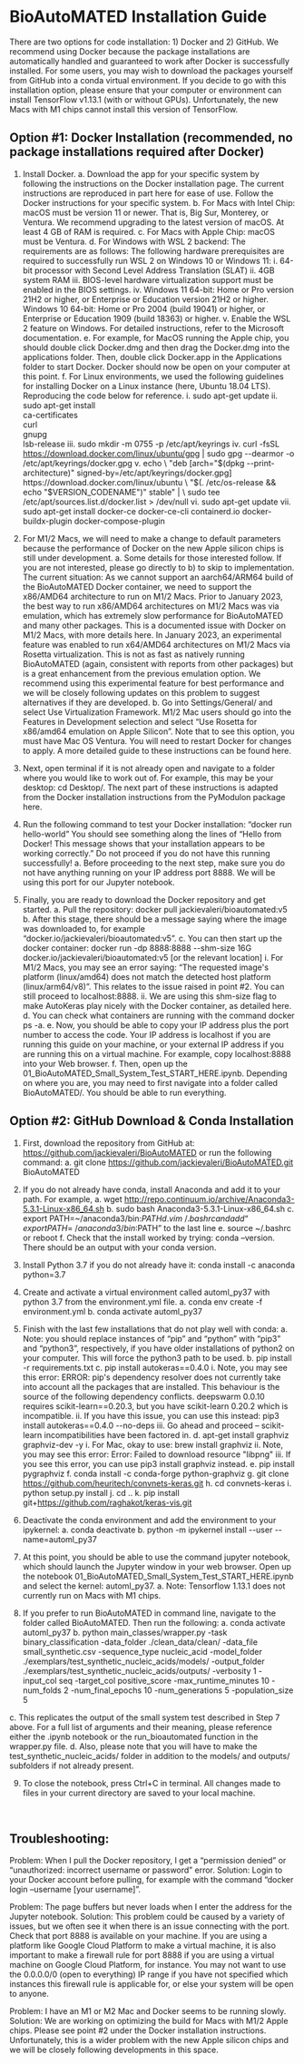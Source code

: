 # BioAutoMATED Installation Guide

There are two options for code installation: 1) Docker and 2) GitHub. We recommend using Docker because the package installations are automatically handled and guaranteed to work after Docker is successfully installed. For some users, you may wish to download the packages yourself from GitHub into a conda virtual environment. If you decide to go with this installation option, please ensure that your computer or environment can install TensorFlow v1.13.1 (with or without GPUs). Unfortunately, the new Macs with M1 chips cannot install this version of TensorFlow.

## Option #1: Docker Installation (recommended, no package installations required after Docker)

1.	Install Docker.
a.	Download the app for your specific system by following the instructions on the Docker installation page. The current instructions are reproduced in part here for ease of use. Follow the Docker instructions for your specific system. 
b.	For Macs with Intel Chip: macOS must be version 11 or newer. That is, Big Sur, Monterey, or Ventura. We recommend upgrading to the latest version of macOS. At least 4 GB of RAM is required.
c.	For Macs with Apple Chip: macOS must be Ventura.
d.	For Windows with WSL 2 backend: The requirements are as follows: The following hardware prerequisites are required to successfully run WSL 2 on Windows 10 or Windows 11:
i.	64-bit processor with Second Level Address Translation (SLAT)
ii.	4GB system RAM
iii.	BIOS-level hardware virtualization support must be enabled in the BIOS settings. 
iv.	Windows 11 64-bit: Home or Pro version 21H2 or higher, or Enterprise or Education version 21H2 or higher. Windows 10 64-bit: Home or Pro 2004 (build 19041) or higher, or Enterprise or Education 1909 (build 18363) or higher.
v.	Enable the WSL 2 feature on Windows. For detailed instructions, refer to the Microsoft documentation.
e.	For example, for MacOS running the Apple chip, you should double click Docker.dmg and then drag the Docker.dmg into the applications folder. Then, double click Docker.app in the Applications folder to start Docker. Docker should now be open on your computer at this point. 
f.	For Linux environments, we used the following guidelines for installing Docker on a Linux instance (here, Ubuntu 18.04 LTS). Reproducing the code below for reference.
i.	sudo apt-get update
ii.	sudo apt-get install \
ca-certificates \
curl \
gnupg \
lsb-release
iii.	sudo mkdir -m 0755 -p /etc/apt/keyrings
iv.	curl -fsSL https://download.docker.com/linux/ubuntu/gpg | sudo gpg --dearmor -o /etc/apt/keyrings/docker.gpg
v.	echo \ "deb [arch="$(dpkg --print-architecture)" signed-by=/etc/apt/keyrings/docker.gpg] https://download.docker.com/linux/ubuntu \ "$(. /etc/os-release && echo "$VERSION_CODENAME")" stable" | \ sudo tee /etc/apt/sources.list.d/docker.list > /dev/null
vi.	sudo apt-get update
vii.	sudo apt-get install docker-ce docker-ce-cli containerd.io docker-buildx-plugin docker-compose-plugin

2.	For M1/2 Macs, we will need to make a change to default parameters because the performance of Docker on the new Apple silicon chips is still under development. 
a.	Some details for those interested follow. If you are not interested, please go directly to b) to skip to implementation. The current situation: As we cannot support an aarch64/ARM64 build of the BioAutoMATED Docker container, we need to support the x86/AMD64 architecture to run on M1/2 Macs. Prior to January 2023, the best way to run x86/AMD64 architectures on M1/2 Macs was via emulation, which has extremely slow performance for BioAutoMATED and many other packages. This is a documented issue with Docker on M1/2 Macs, with more details here. In January 2023, an experimental feature was enabled to run x64/AMD64 architectures on M1/2 Macs via Rosetta virtualization. This is not as fast as natively running BioAutoMATED (again, consistent with reports from other packages) but is a great enhancement from the previous emulation option. We recommend using this experimental feature for best performance and we will be closely following updates on this problem to suggest alternatives if they are developed.
b.	Go into Settings/General/ and select Use Virtualization Framework. M1/2 Mac users should go into the Features in Development selection and select “Use Rosetta for x86/amd64 emulation on Apple Silicon”. Note that to see this option, you must have Mac OS Ventura. You will need to restart Docker for changes to apply. A more detailed guide to these instructions can be found here. 

3.	Next, open terminal if it is not already open and navigate to a folder where you would like to work out of. For example, this may be your desktop: cd Desktop/. The next part of these instructions is adapted from the Docker installation instructions from the PyModulon package here.

4.	Run the following command to test your Docker installation: “docker run hello-world” You should see something along the lines of “Hello from Docker! This message shows that your installation appears to be working correctly.” Do not proceed if you do not have this running successfully!
a.	Before proceeding to the next step, make sure you do not have anything running on your IP address port 8888. We will be using this port for our Jupyter notebook.

5.	Finally, you are ready to download the Docker repository and get started.
a.	Pull the repository: docker pull jackievaleri/bioautomated:v5
b.	After this stage, there should be a message saying where the image was downloaded to, for example “docker.io/jackievaleri/bioautomated:v5”. 
c.	You can then start up the docker container: docker run -dp 8888:8888 --shm-size 16G docker.io/jackievaleri/bioautomated:v5 [or the relevant location]
i.	For M1/2 Macs, you may see an error saying: “The requested image's platform (linux/amd64) does not match the detected host platform (linux/arm64/v8)”. This relates to the issue raised in point #2. You can still proceed to localhost:8888.
ii.	We are using this shm-size flag to make AutoKeras play nicely with the Docker container, as detailed here.
d.	You can check what containers are running with the command docker ps -a.
e.	Now, you should be able to copy your IP address plus the port number to access the code. Your IP address is localhost if you are running this guide on your machine, or your external IP address if you are running this on a virtual machine. For example, copy localhost:8888 into your Web browser.
f.	Then, open up the 01_BioAutoMATED_Small_System_Test_START_HERE.ipynb. Depending on where you are, you may need to first navigate into a folder called BioAutoMATED/. You should be able to run everything.
 
## Option #2: GitHub Download & Conda Installation

1.	First, download the repository from GitHub at: https://github.com/jackievaleri/BioAutoMATED or run the following command:
a.	git clone https://github.com/jackievaleri/BioAutoMATED.git BioAutoMATED

2.	If you do not already have conda, install Anaconda and add it to your path. For example, 
a.	wget http://repo.continuum.io/archive/Anaconda3-5.3.1-Linux-x86_64.sh
b.	sudo bash Anaconda3-5.3.1-Linux-x86_64.sh
c.	export PATH=~/anaconda3/bin:$PATH
d.	vim ~/.bashrc and add “export PATH=~/anaconda3/bin:$PATH” to the last line
e.	source ~/.bashrc or reboot
f.	Check that the install worked by trying: conda –version. There should be an output with your conda version.

3.	Install Python 3.7 if you do not already have it: conda install -c anaconda python=3.7

4.	Create and activate a virtual environment called automl_py37 with python 3.7 from the environment.yml file.
a.	conda env create -f environment.yml 
b.	conda activate automl_py37

5.	Finish with the last few installations that do not play well with conda:
a.	Note: you should replace instances of “pip” and “python” with “pip3” and “python3”, respectively, if you have older installations of python2 on your computer. This will force the python3 path to be used.
b.	pip install -r requirements.txt
c.	pip install autokeras==0.4.0
i.	Note, you may see this error: ERROR: pip's dependency resolver does not currently take into account all the packages that are installed. This behaviour is the source of the following dependency conflicts. deepswarm 0.0.10 requires scikit-learn==0.20.3, but you have scikit-learn 0.20.2 which is incompatible.
ii.	If you have this issue, you can use this instead: pip3 install autokeras==0.4.0 --no-deps
iii.	Go ahead and proceed – scikit-learn incompatibilities have been factored in.
d.	apt-get install graphviz graphviz-dev -y
i.	For Mac, okay to use: brew install graphviz
ii.	Note, you may see this error: Error: Failed to download resource "libpng"
iii.	If you see this error, you can use pip3 install graphviz instead.
e.	pip install pygraphviz
f.	conda install -c conda-forge python-graphviz
g.	git clone https://github.com/heuritech/convnets-keras.git
h.	cd convnets-keras
i.	python setup.py install
j.	cd ..
k.	pip install git+https://github.com/raghakot/keras-vis.git 

6.	Deactivate the conda environment and add the environment to your ipykernel: 
a.	conda deactivate
b.	python -m ipykernel install --user --name=automl_py37

7.	At this point, you should be able to use the command jupyter notebook, which should launch the Jupyter window in your web browser. Open up the notebook 01_BioAutoMATED_Small_System_Test_START_HERE.ipynb and select the kernel: automl_py37. 
a.	Note: Tensorflow 1.13.1 does not currently run on Macs with M1 chips.

8.	If you prefer to run BioAutoMATED in command line, navigate to the folder called BioAutoMATED. Then run the following:
a.	conda activate automl_py37
b.	python main_classes/wrapper.py -task binary_classification -data_folder ./clean_data/clean/ -data_file small_synthetic.csv -sequence_type nucleic_acid -model_folder ./exemplars/test_synthetic_nucleic_acids/models/ -output_folder ./exemplars/test_synthetic_nucleic_acids/outputs/ -verbosity 1 -input_col seq -target_col positive_score -max_runtime_minutes 10 -num_folds 2 -num_final_epochs 10 -num_generations 5 -population_size 5

c.	This replicates the output of the small system test described in Step 7 above. For a full list of arguments and their meaning, please reference either the .ipynb notebook or the run_bioautomated function in the wrapper.py file.
d.	Also, please note that you will have to make the test_synthetic_nucleic_acids/ folder in addition to the models/ and outputs/ subfolders if not already present.

9.	To close the notebook, press Ctrl+C in terminal. All changes made to files in your current directory are saved to your local machine.

 
## Troubleshooting:

Problem: When I pull the Docker repository, I get a “permission denied” or “unauthorized: incorrect username or password” error.
Solution: Login to your Docker account before pulling, for example with the command “docker login –username [your username]”.

Problem: The page buffers but never loads when I enter the address for the Jupyter notebook.
Solution: This problem could be caused by a variety of issues, but we often see it when there is an issue connecting with the port. Check that port 8888 is available on your machine. If you are using a platform like Google Cloud Platform to make a virtual machine, it is also important to make a firewall rule for port 8888 if you are using a virtual machine on Google Cloud Platform, for instance. You may not want to use the 0.0.0.0/0 (open to everything) IP range if you have not specified which instances this firewall rule is applicable for, or else your system will be open to anyone.
  
Problem: I have an M1 or M2 Mac and Docker seems to be running slowly.
Solution: We are working on optimizing the build for Macs with M1/2 Apple chips. Please see point #2 under the Docker installation instructions. Unfortunately, this is a wider problem with the new Apple silicon chips and we will be closely following developments in this space.
